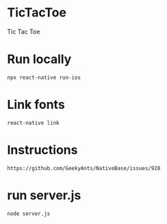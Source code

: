 # TicTacToe
Tic Tac Toe

# Run locally
`npx react-native run-ios`

# Link fonts
`react-native link`

# Instructions
`https://github.com/GeekyAnts/NativeBase/issues/928`

# run server.js
`node server.js`
